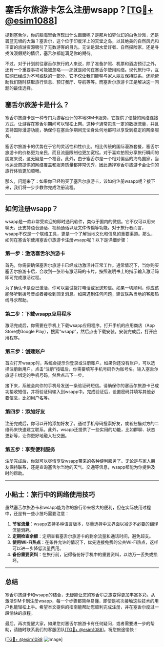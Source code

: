 # 塞舌尔旅游卡怎么注册wsapp？[[TG💪+ @esim1088](https://t.me/s/esim1088)]

提到塞舌尔，你的脑海里会浮现出什么画面呢？是那片如梦似幻的白色沙滩，还是碧蓝无垠的大海？塞舌尔，这个位于印度洋上的天堂之岛，以其绝美的自然风光和丰富的旅游资源吸引了无数游客的目光。无论是潜水爱好者、自然探险家，还是寻找浪漫假期的情侣，塞舌尔都能满足你的期待。

不过，对于计划前往塞舌尔旅行的人来说，除了准备护照、机票和酒店预订之外，还有一个重要事项可能被忽略——那就是如何在塞舌尔使用网络。现代旅行中，互联网已经成为不可或缺的一部分，它不仅让我们能够与家人朋友保持联系，还能帮助我们随时获取旅行信息、预订餐厅、导航等等。而塞舌尔旅游卡正是解决这一问题的最佳选择。

## 塞舌尔旅游卡是什么？

塞舌尔旅游卡是一种专门为游客设计的本地SIM卡服务，它提供了便捷的网络连接方式，让游客在塞舌尔期间可以轻松上网。这种卡通常包含一定的数据流量，并且支持国际漫游功能，确保你在塞舌尔期间无论身处何地都可以享受到稳定的网络服务。

塞舌尔旅游卡的优势在于它的灵活性和性价比。相比传统的国际漫游套餐，塞舌尔旅游卡的价格更为亲民，而且流量限制也更加宽松。对于喜欢拍照分享旅行瞬间的朋友来说，这无疑是一个福音。此外，由于塞舌尔是一个相对偏远的海岛国家，当地运营商提供的网络覆盖和服务质量都非常优秀，因此选择塞舌尔旅游卡会让你的旅行体验更加顺畅。

那么，问题来了：如果你已经购买了塞舌尔旅游卡，该如何注册wsapp呢？接下来，我们将一步步教你完成注册流程。

---

## 如何注册wsapp？

wsapp是一款非常受欢迎的即时通讯软件，类似于国内的微信。它不仅可以用来聊天，还支持语音通话、视频通话以及文件传输等功能。对于旅行者而言，wsapp不仅是一个联络工具，更是一个了解当地文化和信息的重要渠道。那么，如何在塞舌尔使用塞舌尔旅游卡注册wsapp呢？以下是详细步骤：

### 第一步：激活塞舌尔旅游卡

首先，你需要确保塞舌尔旅游卡已经成功激活并正常工作。通常情况下，当你购买塞舌尔旅游卡后，会收到一张带有激活码的卡片。按照说明书上的指示输入激活码即可完成激活过程。

为了确认卡是否已激活，你可以尝试拨打电话或发送短信。如果一切顺利，你应该能够听到拨号音或者接收到回复消息。如果遇到任何问题，建议联系当地的客服热线寻求帮助。

### 第二步：下载wsapp应用程序

激活完成后，你需要在手机上下载wsapp应用程序。打开手机的应用商店（App Store或Google Play），搜索“wsapp”，然后点击下载安装。安装完成后，打开应用程序。

### 第三步：创建账户

首次打开wsapp时，系统会提示你登录或注册账户。如果你还没有账户，可以选择注册新用户。点击“注册”按钮后，你需要填写手机号码作为账号名。输入塞舌尔旅游卡绑定的手机号码，然后点击下一步。

接下来，系统会向你的手机号发送一条验证码短信。请确保你的塞舌尔旅游卡已成功接收短信，并将验证码输入到wsapp中。完成验证后，设置密码并填写其他必要信息，比如用户名等。

### 第四步：添加好友

注册完成后，你可以开始添加好友了。通过手机号码搜索好友，或者扫描对方的二维码来快速建立联系。此外，wsapp还提供了一些实用的功能，比如群聊、状态更新等，让你更好地融入社交圈。

### 第五步：享受便利服务

注册完成后，你就可以尽情享受wsapp带来的各种便利服务了。无论是与家人朋友保持联系，还是查询塞舌尔当地的天气、交通等信息，wsapp都能为你提供及时的帮助。

---

## 小贴士：旅行中的网络使用技巧

虽然塞舌尔旅游卡和wsapp能为你的旅行带来极大的便利，但在实际使用过程中，还是有一些小技巧需要注意：

1. **节省流量**：wsapp支持多种语言版本，尽量选择中文界面以减少不必要的翻译流量消耗。
2. **定期检查余额**：定期查看塞舌尔旅游卡的剩余流量和通话时间，避免超支。
3. **使用Wi-Fi热点**：在条件允许的情况下，优先连接免费的公共Wi-Fi热点，这样可以进一步降低流量费用。
4. **备份重要资料**：在旅行前，记得备份好手机中的重要资料，以防万一丢失或损坏。

---

## 总结

塞舌尔旅游卡和wsapp的结合，无疑能让您的塞舌尔之旅变得更加丰富多彩。从激活SIM卡到注册wsapp，每一个步骤都简单易懂，即使是初次接触这些技术的用户也能轻松上手。希望本文提供的指南能帮助您顺利完成注册，并在塞舌尔度过一段愉快的旅程。

最后，再次提醒大家，如果您对塞舌尔旅游卡有任何疑问，或者需要进一步的帮助，请随时联系我们的客服团队[[TG💪+ @esim1088](https://t.me/s/esim1088)]。祝您旅途愉快！

[[TG💪+ @esim1088](https://t.me/s/esim1088) ![Image](https://i.postimg.cc/4NQfJmqS/Snipaste-2025-05-13-00-14-12.png)]